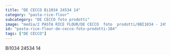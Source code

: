 ```yaml
---
title: "DE CECCO Bi1034 24534 14"
category: "pasta-rice-flour"
subcategory: "DE CECCO foto prodotti"
image: "media/2 PASTA RICE FLOUR/DE CECCO  foto  prodotti/0BI1034 - 24534-14.jpg"
id: "pasta-rice-flour-de-cecco-foto-prodotti-104"
tags: ["DE CECCO"]
---
```


Bi1034 24534 14
